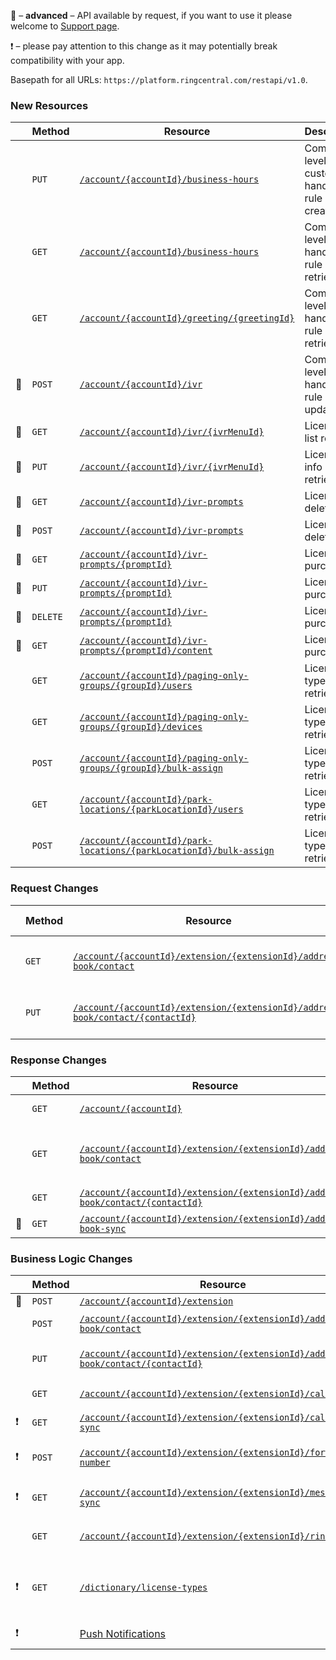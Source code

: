 &#x1F510; – **advanced** – API available by request, if you want to use it please welcome to [Support page](https://developers.ringcentral.com/support.html).

&#x2757; – please pay attention to this change as it may potentially break compatibility with your app.

Basepath for all URLs: `https://platform.ringcentral.com/restapi/v1.0`.

### New Resources
|         |Method|Resource|Description|
|---------|------|--------|------------------|
|         |`PUT`|[`/account/{accountId}/business-hours`](https://developers.ringcentral.com/api-docs/latest/index.html#!#RefCreateCompanyAnsweringRule)|Company level custom call handling rule creation|
|         |`GET`|[`/account/{accountId}/business-hours`](https://developers.ringcentral.com/api-docs/latest/index.html#!#RefGetCompanyAnsweringRuleList)|Company level call handling rule list retrieval|
|         |`GET`|[`/account/{accountId}/greeting/{greetingId}`](https://developers.ringcentral.com/api-docs/latest/index.html#!#RefGetCompanyAnsweringRule)|Company level call handling rule retrieval|
|&#x1F510;|`POST`|[`/account/{accountId}/ivr`](https://developers.ringcentral.com/api-docs/latest/index.html#!#RefUpdateCompanyAnsweringRule)|Company level call handling rule updating|
|&#x1F510;|`GET`|[`/account/{accountId}/ivr/{ivrMenuId}`](https://developers.ringcentral.com/api-docs/latest/index.html#!#RefGetLicenseList)|Licences list retrieval|
|&#x1F510;|`PUT`|[`/account/{accountId}/ivr/{ivrMenuId}`](https://developers.ringcentral.com/api-docs/latest/index.html#!#RefGetLicense)|Licence info retrieval|
|&#x1F510;|`GET`|[`/account/{accountId}/ivr-prompts`](https://developers.ringcentral.com/api-docs/latest/index.html#!#RefDeleteLicense)|Licence deletion|
|&#x1F510;|`POST`|[`/account/{accountId}/ivr-prompts`](https://developers.ringcentral.com/api-docs/latest/index.html#!#RefDeleteLicense)|Licence deletion|
|&#x1F510;|`GET`|[`/account/{accountId}/ivr-prompts/{promptId}`](https://developers.ringcentral.com/api-docs/latest/index.html#!#RefGetLicense)|Licence purchasing|
|&#x1F510;|`PUT`|[`/account/{accountId}/ivr-prompts/{promptId}`](https://developers.ringcentral.com/api-docs/latest/index.html#!#RefGetLicense)|Licence purchasing|
|&#x1F510;|`DELETE`|[`/account/{accountId}/ivr-prompts/{promptId}`](https://developers.ringcentral.com/api-docs/latest/index.html#!#RefGetLicense)|Licence purchasing|
|&#x1F510;|`GET`|[`/account/{accountId}/ivr-prompts/{promptId}/content`](https://developers.ringcentral.com/api-docs/latest/index.html#!#RefGetLicense)|Licence purchasing|
|         |`GET`|[`/account/{accountId}/paging-only-groups/{groupId}/users`](https://developers.ringcentral.com/api-docs/latest/index.html#!#RefGetLicenseTypes)|Licence types list retrieval|
|         |`GET`|[`/account/{accountId}/paging-only-groups/{groupId}/devices`](https://developers.ringcentral.com/api-docs/latest/index.html#!#RefGetLicenseTypes)|Licence types list retrieval|
|         |`POST`|[`/account/{accountId}/paging-only-groups/{groupId}/bulk-assign`](https://developers.ringcentral.com/api-docs/latest/index.html#!#RefGetLicenseTypes)|Licence types list retrieval|
|         |`GET`|[`/account/{accountId}/park-locations/{parkLocationId}/users`](https://developers.ringcentral.com/api-docs/latest/index.html#!#RefGetLicenseTypes)|Licence types list retrieval|
|         |`POST`|[`/account/{accountId}/park-locations/{parkLocationId}/bulk-assign`](https://developers.ringcentral.com/api-docs/latest/index.html#!#RefGetLicenseTypes)|Licence types list retrieval|


### Request Changes
|         |Method|Resource|Change Description|
|---------|------|--------|------------------|
|         |`GET` |[`/account/{accountId}/extension/{extensionId}/address-book/contact`](https://developers.ringcentral.com/api-docs/latest/index.html#!#RefDictionaryCountryList.html)|`signupAllowed` query parameter supported|
|         |`PUT` |[`/account/{accountId}/extension/{extensionId}/address-book/contact/{contactId}`](https://developers.ringcentral.com/api-docs/latest/index.html#!#RefDictionaryCountryList.html)|`signupAllowed` query parameter supported|

### Response Changes
|         |Method|Resource|Change Description|
|---------|------|--------|------------------|
|         |`GET` |[`/account/{accountId}`](https://developers.ringcentral.com/api-docs/latest/index.html#!#RefGetExtensionPhoneNumbers)|`extension` attribute added|
|         |`GET` |[`/account/{accountId}/extension/{extensionId}/address-book/contact`](https://developers.ringcentral.com/api-docs/latest/index.html#!#RefGetExtensionPresence)|`activeCalls.fromName`, `activeCalls.toName` and `activeCalls.startTime` attributes added|
|         |`GET` |[`/account/{accountId}/extension/{extensionId}/address-book/contact/{contactId}`](https://developers.ringcentral.com/api-docs/latest/index.html#!#RefDictionaryCountryList.html)|`signupAllowed` attribute added|
|&#x1F510;|`GET` |[`/account/{accountId}/extension/{extensionId}/address-book-sync`](https://developers.ringcentral.com/api-docs/latest/index.html#!#RefDictionaryCountryList.html)|`signupAllowed` attribute added|

### Business Logic Changes
|         |Method|Resource|Change Description|
|---------|------|--------|------------------|
|&#x1F510;|`POST`|[`/account/{accountId}/extension`](https://developers.ringcentral.com/api-docs/latest/index.html#!#RefCreateExtension)|
|         |`POST`|[`/account/{accountId}/extension/{extensionId}/address-book/contact`](https://developers.ringcentral.com/api-docs/latest/index.html#!#RefGetExtensionList)|Glip `Bot` extension type supported|
|         |`PUT` |[`/account/{accountId}/extension/{extensionId}/address-book/contact/{contactId}`](https://developers.ringcentral.com/api-docs/latest/index.html#!#RefGetExtensionInfo)|`CallSwitch` service feature supported; `AccountDirectory` service feature removed|
|         |`GET` |[`/account/{accountId}/extension/{extensionId}/call-log`](https://developers.ringcentral.com/api-docs/latest/index.html#!#RefExtensionCallerId.html)|`CommonPhone` value supported for `byFeature.feature` attribute|
|&#x2757; |`GET`|[`/account/{accountId}/extension/{extensionId}/call-log-sync`](https://developers.ringcentral.com/api-docs/latest/index.html#!#RefCreateExtensionCustomGreeting)|`HoldMusic` value supported for `type` attribute|
|&#x2757; |`POST` |[`/account/{accountId}/extension/{extensionId}/forwarding-number`](https://developers.ringcentral.com/api-docs/latest/index.html#!#RefGetMessageInfo)|`attachment[].width` and `attachment[].height` attributes added for MMS|
|&#x2757; |`GET` |[`/account/{accountId}/extension/{extensionId}/message-sync`](https://developers.ringcentral.com/api-docs/latest/index.html#!#RefGetAccountPhoneNumbers)|`ContactCenterNumber` value supported for attribute `usageType`|
|         |`GET` |[`/account/{accountId}/extension/{extensionId}/ring-out`](https://developers.ringcentral.com/api-docs/latest/index.html#!#RefGetExtensionPhoneNumbers)|`ContactCenterNumber` value supported for attribute `usageType`|
|&#x2757; |`GET` |[`/dictionary/license-types`](https://developers.ringcentral.com/api-docs/latest/index.html#!#RefGetDictionaryGreetingList)|`HoldMusic` and `Company` values supported for `type` attribute; `CompanyAnsweringRule` and `CompanyAfterHoursAnsweringRule` for `usageType` attribute|
|&#x2757; |      |[Push Notifications](https://developers.ringcentral.com/api-docs/latest/index.html#!#RefGetExtensionInfoEvent)|`AccountInfo` value supported for attribute `hints`|
